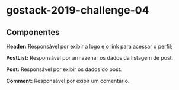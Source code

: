 # gostack-2019-challenge-04

## Componentes

**Header:** Responsável por exibir a logo e o link para acessar o perfil;

**PostList:** Responsável por armazenar os dados da listagem de post.

**Post:** Responsável por exibir os dados do post.

**Comment:** Responsável por exibir um comentário.
